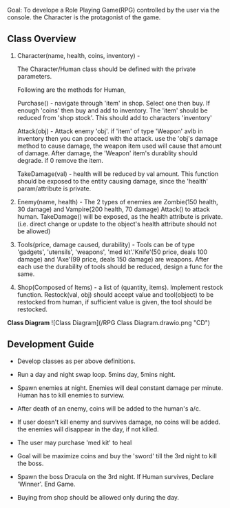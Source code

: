 Goal: To develope a Role Playing Game(RPG) controlled by the user via the console. the Character is the protagonist of the game. 

## Class Overview

1. Character(name, health, coins, inventory) - 

   The Character/Human class should be defined with the private parameters. 
   
   Following are the methods for Human,
   
   Purchase() - navigate through 'item' in shop. Select one then buy. If enough 'coins' then buy and add to inventory. The 'item' should be reduced from 'shop stock'. This should add to characters 'inventory'

   Attack(obj) - Attack enemy 'obj'. if 'item' of type 'Weapon' avlb in inventory then you can proceed with the attack. use the 'obj's damage method to cause damage, the weapon item used will cause that amount of damage. After damage, the 'Weapon' item's durablity should degrade. if 0 remove the item.

   TakeDamage(val) - health will be reduced by val amount. This function should be exposed to the entity causing damage, since the 'health' param/attribute is private.


2. Enemy(name, health) -
The 2 types of enemies are Zombie(150 health, 30 damage) and Vampire(200 health, 70 damage)
Attack() to attack human. TakeDamage() will be exposed, as the health attribute is private.(i.e. direct change or update to the object's health attribute should not be allowed)


3. Tools(price, damage caused, durability) -
  Tools can be of type 'gadgets', 'utensils', 'weapons', 'med kit'.'Knife'(50 price, deals 100 damage) and 'Axe'(99 price, deals 150 damage) are weapons. After each use the durability of tools should be reduced, design a func for the same.

4. Shop(Composed of Items) - a list of (quantity, items). Implement restock function. Restock(val, obj) should accept value and tool(object) to be restocked from human, if sufficient value is given, the tool should be restocked. 

 **Class Diagram**
  ![Class Diagram](/RPG Class Diagram.drawio.png "CD")


## Development Guide

- Develop classes as per above definitions.
- Run a day and night swap loop. 5mins day, 5mins night.
- Spawn enemies at night. Enemies will deal constant damage per minute. Human has to kill enemies to surview. 
- After death of an enemy, coins will be added to the human's a/c. 
- If user doesn't kill enemy and survives damage, no coins will be added. the enemies will disappear in the day, if not killed.
- The user may purchase 'med kit' to heal
- Goal will be maximize coins and buy the 'sword' till the 3rd night to kill the boss.
- Spawn the boss Dracula on the 3rd night. If Human survives, Declare 'Winner'. End Game.

- Buying from shop should be allowed only during the day.
